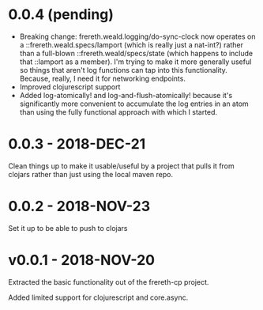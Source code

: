 # 0.0.4 (pending)

* Breaking change: frereth.weald.logging/do-sync-clock now operates on
  a ::frereth.weald.specs/lamport (which is really just a nat-int?)
  rather than a full-blown ::frereth.weald/specs/state (which happens
  to include that ::lamport as a member). I'm trying to make it more
  generally useful so things that aren't log functions can tap
  into this functionality. Because, really, I need it for networking
  endpoints.
* Improved clojurescript support
* Added log-atomically! and log-and-flush-atomically! because it's
  significantly more convenient to accumulate the log entries in
  an atom than using the fully functional approach with which I
  started.

# 0.0.3 - 2018-DEC-21

Clean things up to make it usable/useful by a project that pulls it from
clojars rather than just using the local maven repo.

# 0.0.2 - 2018-NOV-23

Set it up to be able to push to clojars

# v0.0.1 - 2018-NOV-20

Extracted the basic functionality out of the frereth-cp project.

Added limited support for clojurescript and core.async.
